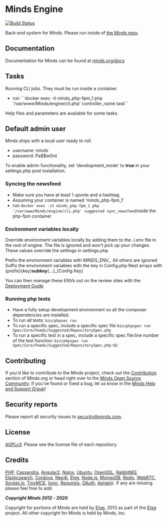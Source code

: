Minds Engine
============
[![Build Status](http://drone.minds.io/api/badges/Minds/engine-internal/status.svg)](http://drone.minds.io/Minds/engine-internal)

Back-end system for Minds. Please run inside of [the Minds repo](https://github.com/minds/minds).

## Documentation
Documentation for Minds can be found at [minds.org/docs](https://www.minds.org/docs)


## Tasks
Running CLI jobs. They must be run inside a container.

* run ```docker exec -it minds_php-fpm_1 php '/var/www/Minds/engine/cli.php' controller_name task``

Help files and parameters are available for some tasks.

## Default admin user

Minds ships with a local user ready to roll. 
* username: minds
* password: Pa$$w0rd

To enable admin functionality, set 'development_mode' to **true** in your settings.php post installation.

### Syncing the newsfeed

* Make sure you have at least 1 upvote and a hashtag.
* Assuming your container is named 'minds_php-fpm_1'
* run ```docker exec -it minds_php-fpm_1 php '/var/www/Minds/engine/cli.php' suggested sync_newsfeed```inside the php-fpm container

### Environment variables locally

Override environment variables locally by adding them to the ./.env file in the root of engine. The file is ignored and won't pick up your changes. These values
override the settings in settings.php

Prefix the environment variables with MINDS_ENV_. All others are ignored
Suffix the environment variables with the key in Config.php
Nest arrays with {prefix}{key}__subkey__{...}_{Config Key}

You can then manage these ENVs out on the review sites with the [Deployment Guide](https://developers.minds.com/docs/guides/deployment/)

### Running php tests

* Have a fully setup development environment so all the composer dependencies are installed.
* To run all tests: ```bin/phpsec run```
* To run a specific spec, include a specific spec file ```bin/phpspec run Spec/Core/Feeds/Suggested/RepositorySpec.php```
* To run a specific test in a spec, include a specific spec file:line number of the test function: ```bin/phpspec run Spec/Core/Feeds/Suggested/RepositorySpec.php:82```
## Contributing
If you'd like to contribute to the Minds project, check out the [Contribution](https://www.minds.org/docs/contributing.html) section of Minds.org or head right over to the [Minds Open Source Community](https://www.minds.com/groups/profile/365903183068794880).  If you've found or fixed a bug, let us know in the [Minds Help and Support Group](https://www.minds.com/groups/profile/100000000000000681/activity)!

## Security reports
Please report all security issues to [security@minds.com](mailto:security@minds.com).

## License
[AGPLv3](https://www.minds.org/docs/license.html). Please see the license file of each repository.

## Credits
[PHP](https://php.net), [Cassandra](http://cassandra.apache.org/), [Angular2](http://angular.io), [Nginx](https://nginx.com), [Ubuntu](https://ubuntu.com), [OpenSSL](https://www.openssl.org/), [RabbitMQ](https://www.rabbitmq.com/), [Elasticsearch](https://www.elastic.co/), [Cordova](https://cordova.apache.org/), [Neo4j](https://neo4j.com/), [Elgg](http://elgg.org), [Node.js](https://nodejs.org/en/), [MongoDB](https://www.mongodb.com/), [Redis](http://redis.io/), [WebRTC](https://webrtc.org/), [Socket.io](http://socket.io/), [TinyMCE](https://www.tinymce.com/), [Ionic](http://ionicframework.com/), [Requirejs](http://requirejs.org/), [OAuth](http://oauth.net/2/), [Apigen](http://www.apigen.org/)). If any are missing please feel free to add.

___Copyright Minds 2012 - 2020___

Copyright for portions of Minds are held by [Elgg](http://elgg.org), 2013 as part of the [Elgg](http://elgg.org) project. All other copyright for Minds is held by Minds, Inc.
